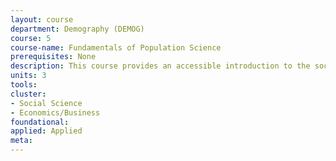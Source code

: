 ```yaml
---
layout: course 
department: Demography (DEMOG)
course: 5
course-name: Fundamentals of Population Science
prerequisites: None
description: This course provides an accessible introduction to the social science of demography. The course is organized around cases in which population issues raise policy or ethical dilemmas (example - China's one child policy). Through these cases, students will learn how demographers use models and data to acquire knowledge about population. Throughout the course, students will also learn to read, interpret, evaluate, and produce tabular and graphical representations of population data.
units: 3
tools: 
cluster:
- Social Science
- Economics/Business
foundational: 
applied: Applied
meta: 
---
```

